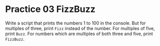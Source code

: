 # Practice 03 FizzBuzz

Write a script that prints the numbers 1 to 100 in the console. But for multiples of three, print `Fizz` instead of the number. For multiples of five, print `Buzz`. For numbers which are multiples of both three and five, print `FizzBuzz`.